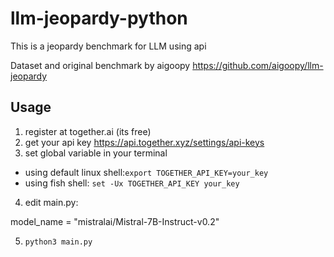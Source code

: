 # llm-jeopardy-python

This is a jeopardy benchmark for LLM using api

Dataset and original benchmark by aigoopy
https://github.com/aigoopy/llm-jeopardy

## Usage
1. register at together.ai (its free)
2. get your api key https://api.together.xyz/settings/api-keys
3. set global variable in your terminal
 - using default linux shell:`export TOGETHER_API_KEY=your_key`
 - using fish shell: `set -Ux TOGETHER_API_KEY your_key`

4. edit main.py:

model_name = "mistralai/Mistral-7B-Instruct-v0.2"

5. `python3 main.py`
